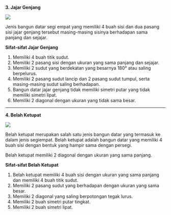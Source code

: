 **3. Jajar Genjang**

![](resource:assets/bangundatar/segiempat/jajargenjang.png "")

Jenis bangun datar segi empat yang memiliki 4 buah sisi dan dua pasang sisi jajar genjang tersebut masing-masing sisinya berhadapan sama panjang dan sejajar.

**Sifat-sifat Jajar Genjang**
1. Memiliki 4 buah titik sudut.
1. Memiliki 2 pasang sisi dengan ukuran yang sama panjang dan sejajar.
1. Memiliki 2 sudut yang berdekatan yang besarnya 180° atau saling berpelurus.
1. Memiliki 2 pasang sudut lancip dan 2 pasang sudut tumpul, serta masing-masing sudut saling berhadapan.
1. Bangun datar jajar genjang tidak memiliki simetri putar yang tidak memiliki simetri lipat.
1. Memiliki 2 diagonal dengan ukuran yang tidak sama besar.

---
>
**4. Belah Ketupat**

![](resource:assets/bangundatar/segiempat/belahketupat.png "")

Belah ketupat merupakan salah satu jenis bangun datar yang termasuk ke dalam jenis segiempat. Belah ketupat adalah bangun datar yang memiliki 4 buah sisi dengan bentuk yang hampir sama dengan persegi.

Belah ketupat memiliki 2 diagonal dengan ukuran yang sama panjang.

**Sifat-sifat Belah Ketupat**
1. Belah ketupat memiliki 4 buah sisi dengan ukuran yang sama panjang dan memiliki 4 buah titik sudut.
1. Memiliki 2 pasang sudut yang berhadapan dengan ukuran yang sama besar.
1. Memiliki 2 diagonal yang saling berpotongan tegak lurus.
1. Memiliki 2 buah simetri putar tingkat.
1. Memiliki 2 buah simetri lipat.